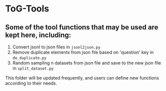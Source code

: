 # ToG-Tools

## Some of the tool functions that may be used are kept here, including:

1. Convert jsonl to json files in `jsonl2json.py`
2. Remove duplicate elements from json file based on 'question' key in `de_duplicate.py`
3. Random sampling n datasets from json file and save to the new json file in `split_dataset.py`


This folder will be updated frequently, and users can define new functions according to their needs.